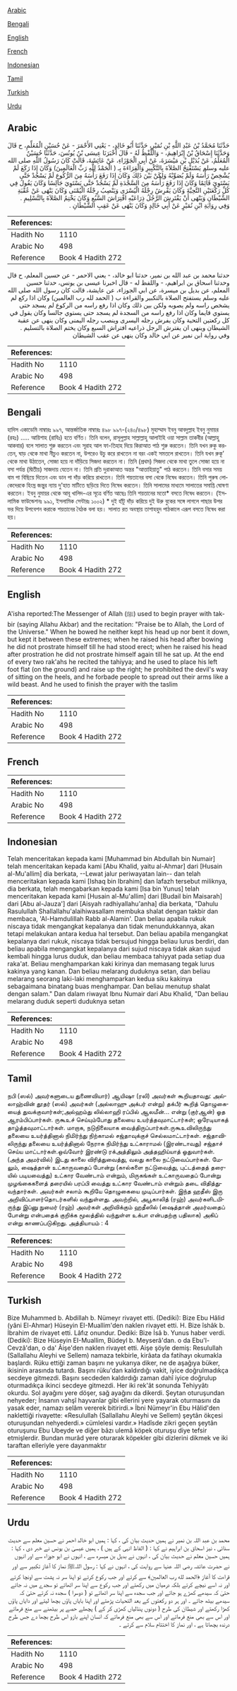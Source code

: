 [Arabic](#arabic)

[Bengali](#bengali)

[English](#english)

[French](#french)

[Indonesian](#indonesian)

[Tamil](#tamil)

[Turkish](#turkish)

[Urdu](#urdu)

## Arabic


<div dir="rtl" lang="ar" style={{fontSize:'larger',backgroundColor:'#f8f9fa',padding:20}}>
حَدَّثَنَا مُحَمَّدُ بْنُ عَبْدِ اللَّهِ بْنِ نُمَيْرٍ، حَدَّثَنَا أَبُو خَالِدٍ، - يَعْنِي الأَحْمَرَ - عَنْ حُسَيْنٍ الْمُعَلِّمِ، ح قَالَ وَحَدَّثَنَا إِسْحَاقُ بْنُ إِبْرَاهِيمَ، - وَاللَّفْظُ لَهُ - قَالَ أَخْبَرَنَا عِيسَى بْنُ يُونُسَ، حَدَّثَنَا حُسَيْنٌ الْمُعَلِّمُ، عَنْ بُدَيْلِ بْنِ مَيْسَرَةَ، عَنْ أَبِي الْجَوْزَاءِ، عَنْ عَائِشَةَ، قَالَتْ كَانَ رَسُولُ اللَّهِ صلى الله عليه وسلم يَسْتَفْتِحُ الصَّلاَةَ بِالتَّكْبِيرِ وَالْقِرَاءَةَ بِـ ‏(‏ الْحَمْدُ لِلَّهِ رَبِّ الْعَالَمِينَ‏)‏ وَكَانَ إِذَا رَكَعَ لَمْ يُشْخِصْ رَأْسَهُ وَلَمْ يُصَوِّبْهُ وَلِكَنْ بَيْنَ ذَلِكَ وَكَانَ إِذَا رَفَعَ رَأْسَهُ مِنَ الرُّكُوعِ لَمْ يَسْجُدْ حَتَّى يَسْتَوِيَ قَائِمًا وَكَانَ إِذَا رَفَعَ رَأْسَهُ مِنَ السَّجْدَةِ لَمْ يَسْجُدْ حَتَّى يَسْتَوِيَ جَالِسًا وَكَانَ يَقُولُ فِي كُلِّ رَكْعَتَيْنِ التَّحِيَّةَ وَكَانَ يَفْرِشُ رِجْلَهُ الْيُسْرَى وَيَنْصِبُ رِجْلَهُ الْيُمْنَى وَكَانَ يَنْهَى عَنْ عُقْبَةِ الشَّيْطَانِ وَيَنْهَى أَنْ يَفْتَرِشَ الرَّجُلُ ذِرَاعَيْهِ افْتِرَاشَ السَّبُعِ وَكَانَ يَخْتِمُ الصَّلاَةَ بِالتَّسْلِيمِ ‏.‏ وَفِي رِوَايَةِ ابْنِ نُمَيْرٍ عَنْ أَبِي خَالِدٍ وَكَانَ يَنْهَى عَنْ عَقِبِ الشَّيْطَانِ ‏.‏
</div>
<div style={{backgroundColor:'#f8f9fa',padding:20, marginBottom: 10}}><table> <thead> <tr> <th>References:</th> <th></th> </tr> </thead> <tbody><tr><td>Hadith No</td><td>1110</td></tr><tr><td>Arabic No</td><td>498</td></tr><tr><td>Reference</td><td>Book 4 Hadith 272</td></tr></tbody></table></div>


<div dir="rtl" lang="ar" style={{fontSize:'larger',backgroundColor:'#f8f9fa',padding:20}}>
حدثنا محمد بن عبد الله بن نمير، حدثنا ابو خالد، - يعني الاحمر - عن حسين المعلم، ح قال وحدثنا اسحاق بن ابراهيم، - واللفظ له - قال اخبرنا عيسى بن يونس، حدثنا حسين المعلم، عن بديل بن ميسرة، عن ابي الجوزاء، عن عايشة، قالت كان رسول الله صلى الله عليه وسلم يستفتح الصلاة بالتكبير والقراءة ب ( الحمد لله رب العالمين) وكان اذا ركع لم يشخص راسه ولم يصوبه ولكن بين ذلك وكان اذا رفع راسه من الركوع لم يسجد حتى يستوي قايما وكان اذا رفع راسه من السجدة لم يسجد حتى يستوي جالسا وكان يقول في كل ركعتين التحية وكان يفرش رجله اليسرى وينصب رجله اليمنى وكان ينهى عن عقبة الشيطان وينهى ان يفترش الرجل ذراعيه افتراش السبع وكان يختم الصلاة بالتسليم . وفي رواية ابن نمير عن ابي خالد وكان ينهى عن عقب الشيطان
</div>
<div style={{backgroundColor:'#f8f9fa',padding:20, marginBottom: 10}}><table> <thead> <tr> <th>References:</th> <th></th> </tr> </thead> <tbody><tr><td>Hadith No</td><td>1110</td></tr><tr><td>Arabic No</td><td>498</td></tr><tr><td>Reference</td><td>Book 4 Hadith 272</td></tr></tbody></table></div>

## Bengali


<div dir="ltr" lang="bn" style={{fontSize:'larger',backgroundColor:'#f8f9fa',padding:20}}>
হাদিস একাডেমি নাম্বারঃ ৯৯৭, আন্তর্জাতিক নাম্বারঃ ৪৯৮ ৯৯৭-(২৪০/৪৯৮) মুহাম্মাদ ইবনু আবদুল্লাহ ইবনু নুমায়র (রহঃ) ..... আয়িশাহ (রাযিঃ) হতে বর্ণিত। তিনি বলেন, রাসূলুল্লাহ সাল্লাল্লাহু আলাইহি ওয়া সাল্লাম তাকবীর (আল্লাহু আকবার) বলে সালাত শুরু করতেন এবং সূরাহ আল ফা-তিহাহ দিয়ে কিরাআত পাঠ শুরু করতেন। তিনি যখন রুকু করতেন, ঘাড় থেকে মাথা নীচুও করতেন না, উপরেও উচু করে রাখতেন না বরং একই সমতলে রাখতেন। তিনি যখন রুকূ’ থেকে মাথা উঠাতেন, সোজা হয়ে না দাঁড়িয়ে সিজদা করতেন না। তিনি (প্রথম) সিজদা থেকে মাথা তুলে সোজা হয়ে না বসা পর্যন্ত (দ্বিতীয়) সাজদায় যেতেন না। তিনি প্রতি দুরাকাআত অন্তর "আত্তাহিয়াতু" পাঠ করতেন। তিনি বসার সময় বাম পা বিছিয়ে দিতেন এবং ডান পা দাঁড় করিয়ে রাখতেন। তিনি শয়তানের বসা থেকে নিষেধ করতেন। তিনি পুরুষ লোকেদেরকে হিংস্র জন্তুর ন্যায় দু'হাত মাটিতে ছড়িয়ে দিতে নিষেধ করতেন। তিনি সালামের মাধ্যমে সালাতের সমাপ্তি ঘোষণা করতেন। ইবনু নুমায়র থেকে আবূ খালিদ-এর সূত্রে বর্ণিত আছেঃ তিনি শয়তানের মতো* বসতে নিষেধ করতেন। (ইসলামিক ফাউন্ডেশনঃ ৯৯১, ইসলামিক সেন্টারঃ ১০০২) * দুই হাঁটু দাঁড় করিয়ে দুই উরু বুকের সঙ্গে লাগলে পাছার উপর ভর দিয়ে উপবেশন করাকে শয়তানের বৈঠক বলা হয়। সালাত রত অবস্থায় তাশাহহুদ পাঠকালে এরূপ বসতে নিষেধ করা হয়।
</div>
<div style={{backgroundColor:'#f8f9fa',padding:20, marginBottom: 10}}><table> <thead> <tr> <th>References:</th> <th></th> </tr> </thead> <tbody><tr><td>Hadith No</td><td>1110</td></tr><tr><td>Arabic No</td><td>498</td></tr><tr><td>Reference</td><td>Book 4 Hadith 272</td></tr></tbody></table></div>

## English


<div dir="ltr" lang="en" style={{fontSize:'larger',backgroundColor:'#f8f9fa',padding:20}}>
A'isha reported:The Messenger of Allah (ﷺ) used to begin prayer with takbir (saying Allahu Akbar) and the recitation: "Praise be to Allah, the Lord of the Universe." When he bowed he neither kept his head up nor bent it down, but kept it between these extremes; when he raised his head after bowing he did not prostrate himself till he had stood erect; when he raised his head after prostration he did not prostrate himself again till he sat up. At the end of every two rak'ahs he recited the tahiyya; and he used to place his left foot flat (on the ground) and raise up the right; he prohibited the devil's way of sitting on the heels, and he forbade people to spread out their arms like a wild beast. And he used to finish the prayer with the taslim
</div>
<div style={{backgroundColor:'#f8f9fa',padding:20, marginBottom: 10}}><table> <thead> <tr> <th>References:</th> <th></th> </tr> </thead> <tbody><tr><td>Hadith No</td><td>1110</td></tr><tr><td>Arabic No</td><td>498</td></tr><tr><td>Reference</td><td>Book 4 Hadith 272</td></tr></tbody></table></div>

## French


<div dir="ltr" lang="fr" style={{fontSize:'larger',backgroundColor:'#f8f9fa',padding:20}}>

</div>
<div style={{backgroundColor:'#f8f9fa',padding:20, marginBottom: 10}}><table> <thead> <tr> <th>References:</th> <th></th> </tr> </thead> <tbody><tr><td>Hadith No</td><td>1110</td></tr><tr><td>Arabic No</td><td>498</td></tr><tr><td>Reference</td><td>Book 4 Hadith 272</td></tr></tbody></table></div>

## Indonesian


<div dir="ltr" lang="id" style={{fontSize:'larger',backgroundColor:'#f8f9fa',padding:20}}>
Telah menceritakan kepada kami [Muhammad bin Abdullah bin Numair] telah menceritakan kepada kami [Abu Khalid, yaitu al-Ahmar] dari [Husain al-Mu'allim] dia berkata, --Lewat jalur periwayatan lain-- dan telah menceritakan kepada kami [Ishaq bin Ibrahim] dan lafazh tersebut miliknya, dia berkata, telah mengabarkan kepada kami [Isa bin Yunus] telah menceritakan kepada kami [Husain al-Mu'allim] dari [Budail bin Maisarah] dari [Abu al-Jauza'] dari [Aisyah radhiyallahu'anha] dia berkata, "Dahulu Rasulullah Shallallahu'alaihiwasallam membuka shalat dengan takbir dan membaca, 'Al-Hamdulillah Rabb al-Alamin'. Dan beliau apabila rukuk niscaya tidak mengangkat kepalanya dan tidak menundukkannya, akan tetapi melakukan antara kedua hal tersebut. Dan beliau apabila mengangkat kepalanya dari rukuk, niscaya tidak bersujud hingga beliau lurus berdiri, dan beliau apabila mengangkat kepalanya dari sujud niscaya tidak akan sujud kembali hingga lurus duduk, dan beliau membaca tahiyyat pada setiap dua raka'at. Beliau menghamparkan kaki kirinya dan memasang tegak lurus kakinya yang kanan. Dan beliau melarang duduknya setan, dan beliau melarang seorang laki-laki menghamparkan kedua siku kakinya sebagaimana binatang buas menghampar. Dan beliau menutup shalat dengan salam." Dan dalam riwayat Ibnu Numair dari Abu Khalid, "Dan beliau melarang duduk seperti duduknya setan
</div>
<div style={{backgroundColor:'#f8f9fa',padding:20, marginBottom: 10}}><table> <thead> <tr> <th>References:</th> <th></th> </tr> </thead> <tbody><tr><td>Hadith No</td><td>1110</td></tr><tr><td>Arabic No</td><td>498</td></tr><tr><td>Reference</td><td>Book 4 Hadith 272</td></tr></tbody></table></div>

## Tamil


<div dir="ltr" lang="ta" style={{fontSize:'larger',backgroundColor:'#f8f9fa',padding:20}}>
நபி (ஸல்) அவர்களுடைய துணைவியார்) ஆயிஷா (ரலி) அவர்கள் கூறியதாவது: அல்லாஹ்வின் தூதர் (ஸல்) அவர்கள் (அல்லாஹு அக்பர் என்று) தக்பீர் கூறித் தொழுகையைத் துவக்குவார்கள்;அல்ஹம்து லில்லாஹி ரப்பில் ஆலமீன்... என்று (குர்ஆன்) ஓத ஆரம்பிப்பார்கள். ருகூஉச் செய்யும்போது தலையை உயர்த்தவுமாட்டார்கள்; ஒரேடியாகத் தாழ்த்தவுமாட்டார்கள். மாறாக, நடுநிலையாக வைத்திருப்பார்கள்.ருகூஉவிலிருந்து தலையை உயர்த்தினால் நிமிர்ந்து நிற்காமல் சஜ்தாவுக்குச் செல்லமாட்டார்கள். சஜ்தாவிலிருந்து தலையை உயர்த்தினால் நேராக நிமிர்ந்து உட்காராமல் (இரண்டாவது) சஜ்தாச் செய்ய மாட்டார்கள்.ஒவ்வோர் இரண்டு ரக்அத்திலும் அத்தஹிய்யாத் ஓதுவார்கள். (அந்த அமர்வில்) இடது காலை விரித்துவைத்து, வலது காலை நட்டுவைப்பார்கள். மேலும், ஷைத்தான் உட்காருவதைப் போன்று (கால்களை நட்டுவைத்து, புட்டத்தைத் தரையில் படியவைத்து) உட்கார வேண்டாம் என்றும், மிருகங்கள் உட்காருவதைப் போன்று முழங்கைகளைத் தரையில் பரப்பி வைத்து உட்கார வேண்டாம் என்றும் தடை விதித்துவந்தார்கள். அவர்கள் சலாம் கூறியே தொழுகையை முடிப்பார்கள். இந்த ஹதீஸ் இரு அறிவிப்பாளர்தொடர்களில் வந்துள்ளது. அவற்றில், அபூகாலித் (ரஹ்) அவர்களிடமிருந்து இப்னு நுமைர் (ரஹ்) அவர்கள் அறிவிக்கும் ஹதீஸில் (ஷைத்தான் அமர்வதைப் போன்று என்பதைக் குறிக்க மூலத்தில் வந்துள்ள உக்பா என்பதற்கு பதிலாக) அகிப் என்று காணப்படுகிறது. அத்தியாயம் : 4
</div>
<div style={{backgroundColor:'#f8f9fa',padding:20, marginBottom: 10}}><table> <thead> <tr> <th>References:</th> <th></th> </tr> </thead> <tbody><tr><td>Hadith No</td><td>1110</td></tr><tr><td>Arabic No</td><td>498</td></tr><tr><td>Reference</td><td>Book 4 Hadith 272</td></tr></tbody></table></div>

## Turkish


<div dir="ltr" lang="tr" style={{fontSize:'larger',backgroundColor:'#f8f9fa',padding:20}}>
Bize Muhammed b. Abdillah b. Nümeyr rivayet etti. (Dediki): Bize Ebu Hâlid (yâni El-Ahmar) Hüseyin EI-Muallim'den naklen rivayet etti. H. Bize îshâk b. İbrahim de rivayet etti. Lâfız onundur. Dediki: Bize İsâ b. Yunus haber verdi. (Dediki): Bize Hüseyin EI-Muallim, Büdeyl b. Meyserâ'dan. o da Ebu'l-Cevzâ'dan, o da' Âişe'den naklen rivayet etti. Aişe şöyle demiş: Resulullah (Sallallahu Aleyhi ve Sellem) namaza tekbirle, kirâata da fatihayı okumakla başlardı. Rüku ettiği zaman başını ne yukarıya diker, ne de aşağıya büker, ikisinin arasında tutardı. Başını rüku'dan kaldırdığı vakit, iyice doğrulmadıkça secdeye gitmezdi. Başını secdeden kaldırdığı zaman dahî iyice doğrulup oturmadıkça ikinci secdeye gitmezdi. Her iki rek'ât sonunda Tehiyyâtı okurdu. Sol ayağını yere döşer, sağ ayağını da dikerdi. Şeytan oturuşundan nehyeder; İnsanın vahşî hayvanlar gibi ellerini yere yayarak oturmasını da yasak eder, namazı selâm vererek bitirirdi.» İbni Nümeyr'in Ebu Hâlid'den naklettiği rivayette: «Resulullah (Sallallahu Aleyhi ve Sellem) şeytân ökçesi oturuşundan nehyederdi.» cümlelesi vardır.» Hadîsde zikri geçen şeytân oturuşunu Ebu Ubeyde ve diğer bâzı ulemâ köpek oturuşu diye tefsir etmişlerdir. Bundan murâd yere oturarak köpekler gibi dizlerini dikmek ve iki taraftan elleriyle yere dayanmaktır
</div>
<div style={{backgroundColor:'#f8f9fa',padding:20, marginBottom: 10}}><table> <thead> <tr> <th>References:</th> <th></th> </tr> </thead> <tbody><tr><td>Hadith No</td><td>1110</td></tr><tr><td>Arabic No</td><td>498</td></tr><tr><td>Reference</td><td>Book 4 Hadith 272</td></tr></tbody></table></div>

## Urdu


<div dir="rtl" lang="ur" style={{fontSize:'larger',backgroundColor:'#f8f9fa',padding:20}}>
محمد بن عبد اللہ بن نمیر نے ہمیں حدیث بیان کی ، کہا : ہمیں ابو خالد احمر نے حسین معلم سے حدیث سنائی ، نیز اسحاق بن ابراہیم نے کہا : ( الفاظ انہی کے ہیں ) ، ہمیں عیسیٰ بن یونس نے خبر دی ، کہا : ہمیں حسین معلم نے حدیث بیان کی ، انہوں نے بدیل بن میسرہ سے ، انہوں نے ابو جوزاء سے اور انہوں نے حضرت عائشہ رضی اللہ عنہا سے روایت کی ، انہوں نے کہا : رسول اللہﷺ نماز کا آغاز تکبیر سے اور قراءت کا آغاز ﴿الحمد لله رب العالمين﴾ سے کرتے اور جب رکوع کرتے تو اپنا سر نہ پشت سے اونچا کرتے اور نہ اسے نیچے کرتے بلکہ درمیان میں رکھتے اور جب رکوع سے اپنا سر اٹھاتے تو سجدے میں نہ جاتے حتیٰ کہ سیدھے کھڑے ہو جاتے اور جب سجدہ سے اپنا سر اٹھاتے تو ( دوسرا ) سجدہ نہ کرتے حتیٰ کہ سیدھے بیٹھ جاتے ۔ اور ہر دو رکعتوں کے بعد التحیات پڑھتے اور اپنا بایاں پاؤں بچھا لیتے اور دایاں پاؤں کھڑا رکھتے اور شیطان کی طرح ( دونوں پنڈلیاں کھڑی کر کے ) پچھلے حصے پر بیٹھنے سے منع فرماتے اور اس سے بھی منع فرماتے اور اس سے بھی منع فرماتے کہ انسان اپنے بازو اس طرح بچھا دے جس طرح درندہ بچھاتا ہے ، اور نماز کا اختتام سلام سے کرتے ۔
</div>
<div style={{backgroundColor:'#f8f9fa',padding:20, marginBottom: 10}}><table> <thead> <tr> <th>References:</th> <th></th> </tr> </thead> <tbody><tr><td>Hadith No</td><td>1110</td></tr><tr><td>Arabic No</td><td>498</td></tr><tr><td>Reference</td><td>Book 4 Hadith 272</td></tr></tbody></table></div>